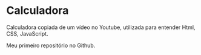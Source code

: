 # Calculadora
Calculadora copiada de um vídeo no Youtube, utilizada para entender Html, CSS, JavaScript. 

Meu primeiro repositório no Github.

